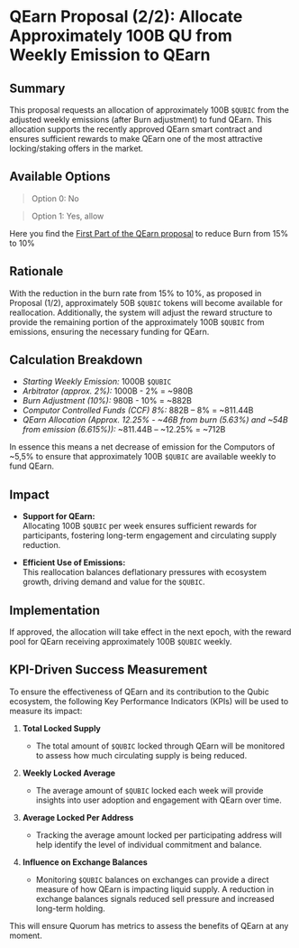 # QEarn Proposal (2/2): Allocate Approximately 100B QU from Weekly Emission to QEarn

## Summary  
This proposal requests an allocation of approximately 100B `$QUBIC` from the adjusted weekly emissions (after Burn adjustment) to fund QEarn. This allocation supports the recently approved QEarn smart contract and ensures sufficient rewards to make QEarn one of the most attractive locking/staking offers in the market.

## Available Options  
>Option 0: No

>Option 1: Yes, allow

Here you find the [First Part of the QEarn proposal](2024-11-22_QEarn_Emission_Proposal(1of2).md) to reduce Burn from 15% to 10%

## Rationale  
With the reduction in the burn rate from 15% to 10%, as proposed in Proposal (1/2), approximately 50B `$QUBIC` tokens will become available for reallocation. Additionally, the system will adjust the reward structure to provide the remaining portion of the approximately 100B `$QUBIC` from emissions, ensuring the necessary funding for QEarn.

## Calculation Breakdown  
- *Starting Weekly Emission:* 1000B `$QUBIC`  
- *Arbitrator (approx. 2%):* 1000B - 2% = ~980B  
- *Burn Adjustment (10%):* 980B - 10% = ~882B  
- *Computor Controlled Funds (CCF) 8%:* 882B – 8% = ~811.44B  
- *QEarn Allocation (Approx. 12.25% - ~46B from burn (5.63%) and ~54B from emission (6.615%)):* ~811.44B – ~12.25% =  ~712B

In essence this means a net decrease of emission for the Computors of ~5,5% to ensure that approximately 100B `$QUBIC` are available weekly to fund QEarn.

## Impact  
- **Support for QEarn:**  
  Allocating 100B `$QUBIC` per week ensures sufficient rewards for participants, fostering long-term engagement and circulating supply reduction.  

- **Efficient Use of Emissions:**  
  This reallocation balances deflationary pressures with ecosystem growth, driving demand and value for the `$QUBIC`.  

## Implementation  
If approved, the allocation will take effect in the next epoch, with the reward pool for QEarn receiving approximately 100B `$QUBIC` weekly.

## KPI-Driven Success Measurement  
To ensure the effectiveness of QEarn and its contribution to the Qubic ecosystem, the following Key Performance Indicators (KPIs) will be used to measure its impact:

1. **Total Locked Supply**  
   - The total amount of `$QUBIC` locked through QEarn will be monitored to assess how much circulating supply is being reduced.  

2. **Weekly Locked Average**  
   - The average amount of `$QUBIC` locked each week will provide insights into user adoption and engagement with QEarn over time.  

3. **Average Locked Per Address**  
   - Tracking the average amount locked per participating address will help identify the level of individual commitment and balance.  

4. **Influence on Exchange Balances**  
   - Monitoring `$QUBIC` balances on exchanges can provide a direct measure of how QEarn is impacting liquid supply. A reduction in exchange balances signals reduced sell pressure and increased long-term holding.  

This will ensure Quorum has metrics to assess the benefits of QEarn at any moment.
